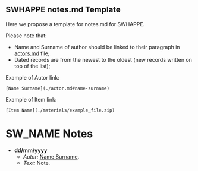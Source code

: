 ## SWHAPPE notes.md Template

Here we propose a template for notes<span>.md for SWHAPPE.

Please note that:
* Name and Surname of author should be linked to their paragraph in [actors.md](./actors.md) file;
* Dated records are from the newest to the oldest (new records written on top of the list);

Example of Autor link:
~~~
[Name Surname](./actor.md#name-surname)
~~~
Example of Item link:
~~~
[Item Name](./materials/example_file.zip)
~~~


# SW_NAME Notes

* **dd/mm/yyyy** 
  * *Autor:* [Name Surname](./actors.md#name-surname).
  * *Text:*  Note.
